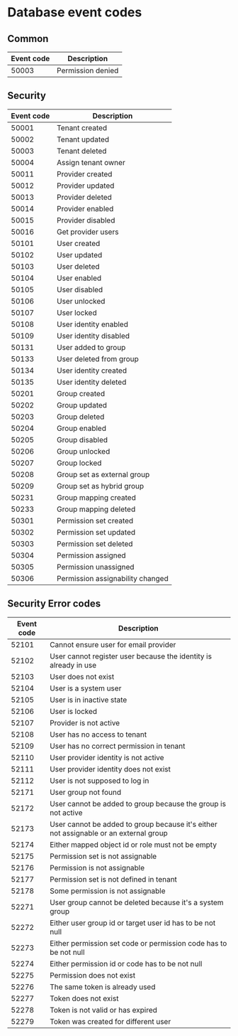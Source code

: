 # Database event codes 


## Common

| Event code  | Description |
| ------------- | ------------- |
| 50003  | Permission denied  |


## Security

| Event code | Description                      |
|------------|----------------------------------|
| 50001      | Tenant created                   |
| 50002      | Tenant updated                   |
| 50003      | Tenant deleted                   |
| 50004      | Assign tenant owner              |
| 50011      | Provider created                 |
| 50012      | Provider updated                 |
| 50013      | Provider deleted                 |
| 50014      | Provider enabled                 |
| 50015      | Provider disabled                |
| 50016      | Get provider users               |
| 50101      | User created                     |
| 50102      | User updated                     |
| 50103      | User deleted                     |
| 50104      | User enabled                     |
| 50105      | User disabled                    |
| 50106      | User unlocked                    |
| 50107      | User locked                      |
| 50108      | User identity enabled            |
| 50109      | User identity disabled           |
| 50131      | User added to group              |
| 50133      | User deleted from group          |
| 50134      | User identity created            |
| 50135      | User identity deleted            |
| 50201      | Group created                    |
| 50202      | Group updated                    |
| 50203      | Group deleted                    |
| 50204      | Group enabled                    |
| 50205      | Group disabled                   |
| 50206      | Group unlocked                   |
| 50207      | Group locked                     |
| 50208      | Group set as external group      |
| 50209      | Group set as hybrid group        |
| 50231      | Group mapping created            |
| 50233      | Group mapping deleted            |
| 50301      | Permission set created           |
| 50302      | Permission set updated           |
| 50303      | Permission set deleted           |
| 50304      | Permission assigned              |
| 50305      | Permission unassigned            |
| 50306      | Permission assignability changed |

## Security Error codes
| Event code | Description                                                                           |
|------------|---------------------------------------------------------------------------------------|
| 52101      | Cannot ensure user for email provider                                                 |
| 52102      | User cannot register user because the identity is already in use                      |
| 52103      | User does not exist                                                                   |
| 52104      | User is a system user                                                                 |
| 52105      | User is in inactive state                                                             |
| 52106      | User is locked                                                                        |
| 52107      | Provider is not active                                                                |
| 52108      | User has no access to tenant                                                          |
| 52109      | User has no correct permission in tenant                                              |
| 52110      | User provider identity is not active                                                  |
| 52111      | User provider identity does not exist                                                 |
| 52112      | User is not supposed to log in                                                        |
| 52171      | User group not found                                                                  |
| 52172      | User cannot be added to group because the group is not active                         |
| 52173      | User cannot be added to group because it's either not assignable or an external group |
| 52174      | Either mapped object id or role must not be empty                                     |
| 52175      | Permission set is not assignable                                                      |
| 52176      | Permission is not assignable                                                          |
| 52177      | Permission set is not defined in tenant                                               |
| 52178      | Some permission is not assignable                                                     |
| 52271      | User group cannot be deleted because it's a system group                              |
| 52272      | Either user group id or target user id has to be not null                             |
| 52273      | Either permission set code or permission code has to be not null                      |
| 52274      | Either permission id or code has to be not null                                       |
| 52275      | Permission does not exist                                                             |
| 52276      | The same token is already used                                                        |
| 52277      | Token does not exist                                                                  |
| 52278      | Token is not valid or has expired                                                     |
| 52279      | Token was created for different user                                                  |


